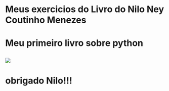 # Meus exercicios do Livro do Nilo Ney Coutinho Menezes <h1>

# Meu primeiro livro sobre python <h2>

![](https://cdn3.iconfinder.com/data/icons/logos-and-brands-adobe/512/267_Python-512.png)


# obrigado Nilo!!! <h3>